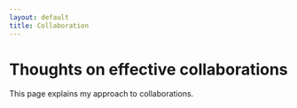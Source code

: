 ```yaml
---
layout: default
title: Collaboration
---
```

# Thoughts on effective collaborations

This page explains my approach to collaborations. 